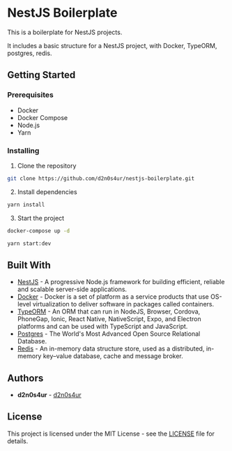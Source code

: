 # NestJS Boilerplate

This is a boilerplate for NestJS projects. 

It includes a basic structure for a NestJS project, with Docker, TypeORM, postgres, redis.

## Getting Started

### Prerequisites

- Docker
- Docker Compose
- Node.js
- Yarn

### Installing

1. Clone the repository

```bash
git clone https://github.com/d2n0s4ur/nestjs-boilerplate.git
```

2. Install dependencies

```bash
yarn install
```

3. Start the project

```bash
docker-compose up -d
```

```bash
yarn start:dev
```

## Built With

- [NestJS](https://nestjs.com/) - A progressive Node.js framework for building efficient, reliable and scalable server-side applications.
- [Docker](https://www.docker.com/) - Docker is a set of platform as a service products that use OS-level virtualization to deliver software in packages called containers.
- [TypeORM](https://typeorm.io/) - An ORM that can run in NodeJS, Browser, Cordova, PhoneGap, Ionic, React Native, NativeScript, Expo, and Electron platforms and can be used with TypeScript and JavaScript.
- [Postgres](https://www.postgresql.org/) - The World's Most Advanced Open Source Relational Database.
- [Redis](https://redis.io/) - An in-memory data structure store, used as a distributed, in-memory key–value database, cache and message broker.

## Authors

- **d2n0s4ur** - [d2n0s4ur](https://github.com/d2n0s4ur)

## License

This project is licensed under the MIT License - see the [LICENSE](LICENSE) file for details.
